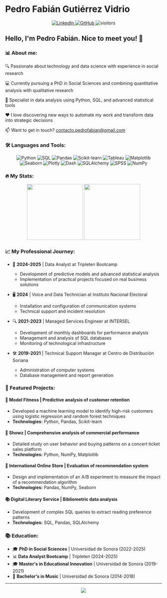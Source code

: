 # Pedro Fabián Gutiérrez Vidrio

<div align="center">
  <a href="https://www.linkedin.com/in/pedro-fabian-feed/" target="_blank">
    <img src="https://img.shields.io/badge/LINKEDIN-0A66C2?style=for-the-badge&logo=linkedin&logoColor=white" alt="LinkedIn" />
  </a>
  <a href="https://github.com/p3droparamo" target="_blank">
    <img src="https://img.shields.io/badge/GITHUB-181717?style=for-the-badge&logo=github&logoColor=white" alt="GitHub" />
  </a>
  <img src="https://visitor-badge.laobi.icu/badge?page_id=p3droparamo.p3droparamo" alt="visitors" />
</div>

## Hello, I'm Pedro Fabián. Nice to meet you! 👋

### 📊 About me:

🔍 Passionate about technology and data science with experience in social research

💻 Currently pursuing a PhD in Social Sciences and combining quantitative analysis with qualitative research

🧪 Specialist in data analysis using Python, SQL, and advanced statistical tools

❤️ I love discovering new ways to automate my work and transform data into strategic decisions

📫 Want to get in touch? [contacto.pedrofabian@gmail.com](mailto:contacto.pedrofabian@gmail.com)

### 🛠️ Languages and Tools:

<div align="center">
  <img src="https://img.shields.io/badge/PYTHON-3776AB?style=for-the-badge&logo=python&logoColor=white" alt="Python" />
  <img src="https://img.shields.io/badge/SQL-4479A1?style=for-the-badge&logo=postgresql&logoColor=white" alt="SQL" />
  <img src="https://img.shields.io/badge/PANDAS-150458?style=for-the-badge&logo=pandas&logoColor=white" alt="Pandas" />
  <img src="https://img.shields.io/badge/SCIKIT--LEARN-F7931E?style=for-the-badge&logo=scikit-learn&logoColor=white" alt="Scikit-learn" />
  <img src="https://img.shields.io/badge/TABLEAU-E97627?style=for-the-badge&logo=tableau&logoColor=white" alt="Tableau" />
  <img src="https://img.shields.io/badge/MATPLOTLIB-11557c?style=for-the-badge&logo=python&logoColor=white" alt="Matplotlib" />
  <img src="https://img.shields.io/badge/SEABORN-3776AB?style=for-the-badge&logo=python&logoColor=white" alt="Seaborn" />
  <img src="https://img.shields.io/badge/PLOTLY-239120?style=for-the-badge&logo=plotly&logoColor=white" alt="Plotly" />
  <img src="https://img.shields.io/badge/DASH-008DE4?style=for-the-badge&logo=plotly&logoColor=white" alt="Dash" />
  <img src="https://img.shields.io/badge/SQLALCHEMY-3776AB?style=for-the-badge&logo=python&logoColor=white" alt="SQLAlchemy" />
  <img src="https://img.shields.io/badge/SPSS-052FAD?style=for-the-badge&logo=ibm&logoColor=white" alt="SPSS" />
  <img src="https://img.shields.io/badge/NUMPY-013243?style=for-the-badge&logo=numpy&logoColor=white" alt="NumPy" />
</div>

### 🔥 My Stats:

<div align="center">
  <img height="180em" src="https://github-readme-stats.vercel.app/api?username=p3droparamo&show_icons=true&theme=tokyonight&include_all_commits=true&count_private=true"/>
  <img height="180em" src="https://github-readme-stats.vercel.app/api/top-langs/?username=p3droparamo&layout=compact&langs_count=7&theme=tokyonight"/>
</div>

### 📈 My Professional Journey:

- 🧪 **2024-2025** | Data Analyst at Tripleten Bootcamp
  - Development of predictive models and advanced statistical analysis
  - Implementation of practical projects focused on real business solutions

- 🖥️ **2024** | Voice and Data Technician at Instituto Nacional Electoral
  - Installation and configuration of communication systems
  - Technical support and incident resolution

- 🔍 **2021-2023** | Managed Services Engineer at INTERSEL
  - Development of monthly dashboards for performance analysis
  - Management and analysis of SQL databases
  - Monitoring of technological infrastructure

- 🛠️ **2019-2021** | Technical Support Manager at Centro de Distribución Soriana
  - Administration of computer systems
  - Database management and report generation

### 🚀 Featured Projects:

#### 💪 Model Fitness | Predictive analysis of customer retention
- Developed a machine learning model to identify high-risk customers using logistic regression and random forest techniques
- **Technologies:** Python, Pandas, Scikit-learn

#### 🎵 Showz | Comprehensive analysis of commercial performance
- Detailed study on user behavior and buying patterns on a concert ticket sales platform
- **Technologies:** Python, NumPy, Matplotlib

#### 🛒 International Online Store | Evaluation of recommendation system
- Design and implementation of an A/B experiment to measure the impact of a recommendation algorithm
- **Technologies:** Pandas, NumPy, Seaborn

#### 📚 Digital Literary Service | Bibliometric data analysis
- Development of complex SQL queries to extract reading preference patterns
- **Technologies:** SQL, Pandas, SQLAlchemy

### 📚 Education:

- 🎓 **PhD in Social Sciences** | Universidad de Sonora (2022-2025)
- 📊 **Data Analyst Bootcamp** | Tripleten (2024-2025)
- 🎓 **Master's in Educational Innovation** | Universidad de Sonora (2019-2021)
- 🎵 **Bachelor's in Music** | Universidad de Sonora (2014-2018)

---

<div align="center">
  <img src="https://capsule-render.vercel.app/api?type=waving&color=gradient&height=100&section=footer"/>
</div>
